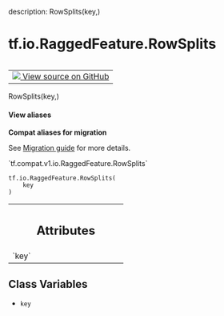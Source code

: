 description: RowSplits(key,)

<div itemscope itemtype="http://developers.google.com/ReferenceObject">
<meta itemprop="name" content="tf.io.RaggedFeature.RowSplits" />
<meta itemprop="path" content="Stable" />
<meta itemprop="property" content="__new__"/>
<meta itemprop="property" content="key"/>
</div>

# tf.io.RaggedFeature.RowSplits

<!-- Insert buttons and diff -->

<table class="tfo-notebook-buttons tfo-api nocontent" align="left">
<td>
  <a target="_blank" href="https://github.com/tensorflow/tensorflow/blob/r2.4/tensorflow/python/ops/parsing_config.py">
    <img src="https://www.tensorflow.org/images/GitHub-Mark-32px.png" />
    View source on GitHub
  </a>
</td>
</table>



RowSplits(key,)

<section class="expandable">
  <h4 class="showalways">View aliases</h4>
  <p>
<b>Compat aliases for migration</b>
<p>See
<a href="https://www.tensorflow.org/guide/migrate">Migration guide</a> for
more details.</p>
<p>`tf.compat.v1.io.RaggedFeature.RowSplits`</p>
</p>
</section>

<pre class="devsite-click-to-copy prettyprint lang-py tfo-signature-link">
<code>tf.io.RaggedFeature.RowSplits(
    key
)
</code></pre>



<!-- Placeholder for "Used in" -->




<!-- Tabular view -->
 <table class="responsive fixed orange">
<colgroup><col width="214px"><col></colgroup>
<tr><th colspan="2"><h2 class="add-link">Attributes</h2></th></tr>

<tr>
<td>
`key`
</td>
<td>

</td>
</tr>
</table>



## Class Variables

* `key` <a id="key"></a>
